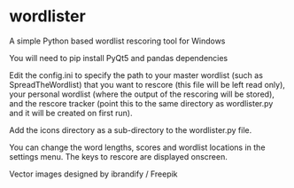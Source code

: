 # wordlister
A simple Python based wordlist rescoring tool for Windows

You will need to pip install PyQt5 and pandas dependencies

Edit the config.ini to specify the path to your master wordlist (such as SpreadTheWordlist) that you want to rescore (this file will be left read only), your personal wordlist (where the output of the rescoring will be stored), and the rescore tracker (point this to the same directory as wordlister.py and it will be created on first run).

Add the icons directory as a sub-directory to the wordlister.py file. 

You can change the word lengths, scores and wordlist locations in the settings menu. The keys to rescore are displayed onscreen.


Vector images designed by ibrandify / Freepik


